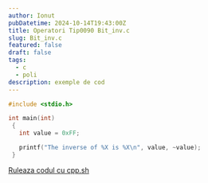 ```yaml
---
author: Ionut
pubDatetime: 2024-10-14T19:43:00Z 
title: Operatori Tip0090 Bit_inv.c
slug: Bit_inv.c
featured: false
draft: false
tags:
  - c
  - poli
description: exemple de cod
---
```

```c
#include <stdio.h>

int main(int)
 {
   int value = 0xFF;

   printf("The inverse of %X is %X\n", value, ~value);
 }

```
<a href='https://cpp.sh/?source=%23include+%3Cstdio.h%3E%0D%0A%0D%0Aint+main%28int%29%0D%0A+%7B%0D%0A+++int+value+%3D+0xFF%3B%0D%0A%0D%0A+++printf%28%22The+inverse+of+%25X+is+%25X%5Cn%22%2C+value%2C+~value%29%3B%0D%0A+%7D%0D%0A' target='_blank'> Ruleaza codul cu cpp.sh </a>